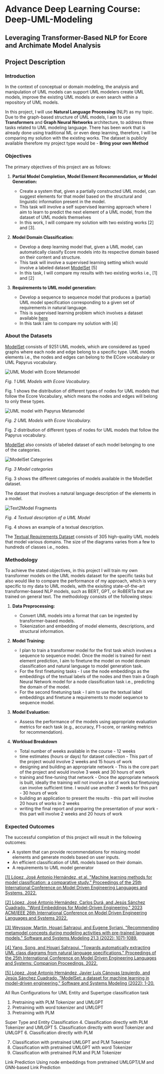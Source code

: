 # Advance Deep Learning Course: Deep-UML-Modeling

## Leveraging Transformer-Based NLP for Ecore and Archimate Model Analysis

## Project Description

### Introduction

In the context of conceptual or domain modeling, the analysis and manipulation of UML models can support UML modelers create UML models, improve the existing UML models or even search within a repository of UML models.

In this project, I will use **Natural Language Processing** (NLP) as my topic. Due to the graph-based structure of UML models, I aim to use **Transformers** and **Graph Neural Networks** architecture, to address three tasks related to UML modeling language.
There has been work that is already done using traditional ML or even deep learning, therefore, I will be comparing my solution with the existing works.
The dataset is publicly available therefore my project type would be - **Bring your own Method**

### Objectives

The primary objectives of this project are as follows:
     
1. **Partial Model Completion, Model Element Recommendation, or Model Generation:**

   - Create a system that, given a partially constructed UML model, can suggest elements for that model based on the structural and linguistic information present in the model.
   - This task will involve a self supervised learning approach where I aim to learn to predict the next element of a UML model, from the dataset of UML models themselves
   - In this work, I will compare my solution with two existing works [2] and [3].

2. **Model Domain Classification:**

   - Develop a deep learning model that, given a UML model, can automatically classify Ecore models into its respective domain based on their content and structure.
   - This task will involve a supervised learning setting which would involve a labeled dataset [ModelSet](https://github.com/modelset/modelset-dataset) [5]
   - In this task, I will compare my results with two existing works i.e., [1] and [2]

3. **Requirements to UML model generation:**

   - Develop a sequence to sequence model that produces a (partial) UML model specification corresponding to a given set of requirements in natural language.
   - This is supervised learning problem which involves a dataset available [here](https://web.imt-atlantique.fr/x-info/atlanmod/index.php?title=Zoos)
   - In this task I aim to compare my solution with [4]


### About the Datasets

[ModelSet](https://github.com/modelset/modelset-dataset) consists of 9251 UML models, which are considered as typed graphs where each node and edge belong to a specific type. 
UML models elements i.e., the nodes and edges can belong to the ECore vocabulary or UML Papyrus vocabulary. 

![UML Model with Ecore Metamodel](imgs/ModelSet-Ecore-Dataset.png) 

*Fig. 1 UML Models with Ecore Vocabulary.*

Fig. 1 shows the distribution of different types of nodes for UML models that follow the Ecore Vocabulary, which means the nodes and edges will belong to only these types.

![UML model with Papyrus Metamodel](imgs/ModelSet-UML-Dataset.png) 

*Fig. 2 UML Models with Ecore Vocabulary.*

Fig. 2 distribution of different types of nodes for UML models that follow the Papyrus vocabulary.

[ModelSet](https://github.com/modelset/modelset-dataset) also consists of labeled dataset of each model belonging to one of the categories.

![ModelSet Categories](imgs/ModelSet-Categories.png)

*Fig. 3 Model categories*

Fig. 3 shows the different categories of models available in the ModelSet dataset.

The dataset that involves a natural language description of the elements in a model. 

![Text2Model Fragments](imgs/Text2Model-fragments.png)

*Fig. 4 Textual description of a UML Model*

Fig. 4 shows an example of a textual description. 

The [Textual Requirements Dataset](https://web.imt-atlantique.fr/x-info/atlanmod/index.php?title=Zoos) consists of 305 high-quality UML models that model various domains. The size of the diagrams varies from a few to hundreds of classes i.e., nodes.

### Methodology

To achieve the stated objectives, in this project I will train my own transformer models on the UML models dataset for the specific tasks but also would like to compare the performance of my approach, which is very specific to my data to UML models, with the exisiting state-of-the-art transformer-based NLP models, such as BERT, GPT, or RoBERTa that are trained on general text. The methodology consists of the following steps:

1. **Data Preprocessing:**

   - Convert UML models into a format that can be ingested by transformer-based models.
   - Tokenization and embedding of model elements, descriptions, and structural information.
     
2. **Model Training:**
   - I plan to train a transformer model for the first task which involves a sequence to sequence model. Once the model is trained for next element prediction, I aim to finetune the model on model domain classification and natural language to model generation task.
   - For the first finetuning tasks - I use the node embeddings as the embeddings of the textual labels of the nodes and then train a Graph Neural Network model for a node classification task i.e., predicting the domain of the model.
   - For the second finetuning task - I aim to use the textual label embeddings and finetune a requirements to model sequence to sequence model.
   
3. **Model Evaluation:**
   - Assess the performance of the models using appropriate evaluation metrics for each task (e.g., accuracy, F1-score, or ranking metrics for recommendation).

4. **Workload Breakdown**
   - Total number of weeks available in the course -  12 weeks
   - time estimates (hours or days) for dataset collection - This part of the project would involve 2 weeks and 15 hours of work
   - designing and building an appropriate network - This is the core part of the project and would involve 3 week and 30 hours of work
   - training and fine-tuning that network - Once the appropriate network is built, ideally the training will not involve a lot of work but finetuning can involve sufficient time. I would use another 3 weeks for this part - 30 hours of work
   - building an application to present the results - this part will involve 20 hours of works in 2 weeks
   - writing the final report and preparing the presentation of your work - this part will involve 2 weeks and 20 hours of work 
     

### Expected Outcomes

The successful completion of this project will result in the following outcomes:

- A system that can provide recommendations for missing model elements and generate models based on user inputs.
- An efficient classification of UML models based on their domain.
- A requirements to UML model generator

[[1] López, José Antonio Hernández, et al. &#34;Machine learning methods for model classification: a comparative study.&#34; Proceedings of the 25th International Conference on Model Driven Engineering Languages and Systems. 2022.](https://dl.acm.org/doi/pdf/10.1145/3550355.3552461) 

[[2] López, José Antonio Hernández, Carlos Durá, and Jesús Sánchez Cuadrado. &#34;Word Embeddings for Model-Driven Engineering.&#34; 2023 ACM/IEEE 26th International Conference on Model Driven Engineering Languages and Systems 2022.](https://jesusc.github.io/papers/models23-worde4mde.pdf) 

[[3] Weyssow, Martin, Houari Sahraoui, and Eugene Syriani. &#34;Recommending metamodel concepts during modeling activities with pre-trained language models.&#34; Software and Systems Modeling 21.3 (2022): 1071-1089.](https://link.springer.com/article/10.1007/s10270-022-00975-5) 

[[4] Yang, Song, and Houari Sahraoui. &#34;Towards automatically extracting UML class diagrams from natural language specifications.&#34; Proceedings of the 25th International Conference on Model Driven Engineering Languages and Systems: Companion Proceedings. 2022.](https://dl.acm.org/doi/pdf/10.1145/3550356.3561592)

[[5] López, José Antonio Hernández, Javier Luis Cánovas Izquierdo, and Jesús Sánchez Cuadrado. "ModelSet: a dataset for machine learning in model-driven engineering." Software and Systems Modeling (2022): 1-20.](https://link.springer.com/article/10.1007/s10270-021-00929-3)


All Run Configurations for UML Entity and Supertype classification task

1. Pretraining with PLM Tokenizer and UMLGPT
2. Pretraining with word tokenizer and UMLGPT
3. Pretraining with PLM

Super Type and Entity Classification
4. Classification directly with PLM Tokenizer and UMLGPT
5. Classification directly with word Tokenizer and UMLGPT
6. Classification directly with PLM

7. Classification with pretrained UMLGPT and PLM Tokenizer
8. Classification with pretrained UMLGPT with word Tokenizer
9. Classification with pretrained PLM and PLM Tokenizer

Link Prediction
Using node embeddings from pretrained UMLGPT/LM and GNN-based Link Prediction
